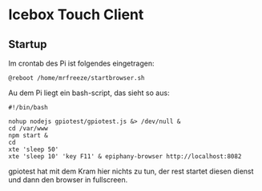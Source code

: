 # Icebox Touch Client

## Startup
Im crontab des Pi ist folgendes eingetragen:

    @reboot /home/mrfreeze/startbrowser.sh

Au dem Pi liegt ein bash-script, das sieht so aus:

    #!/bin/bash

    nohup nodejs gpiotest/gpiotest.js &> /dev/null &
    cd /var/www
    npm start &
    cd
    xte 'sleep 50'
    xte 'sleep 10' 'key F11' & epiphany-browser http://localhost:8082

gpiotest hat mit dem Kram hier nichts zu tun, der rest startet diesen dienst und dann den browser in fullscreen.
